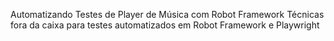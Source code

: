 Automatizando Testes de Player de Música com Robot Framework
Técnicas fora da caixa para testes automatizados em Robot Framework e Playwright
